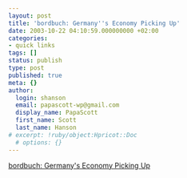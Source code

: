 ```yaml
---
layout: post
title: 'bordbuch: Germany''s Economy Picking Up'
date: 2003-10-22 04:10:59.000000000 +02:00
categories:
- quick links
tags: []
status: publish
type: post
published: true
meta: {}
author:
  login: shanson
  email: papascott-wp@gmail.com
  display_name: PapaScott
  first_name: Scott
  last_name: Hanson
# excerpt: !ruby/object:Hpricot::Doc
  # options: {}
---
```

<p><a title="If we're doing so well, why are we still feeling so depressed?" href="http://www.20six.co.uk/weblogEntry/1oaetrbvm9md4">bordbuch: Germany's Economy Picking Up</a></p>
